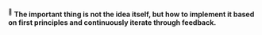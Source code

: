 <p>
  <sup>📌</sup>
  <b>The important thing is not the idea itself, but how to implement it based on first principles and continuously iterate through feedback.</b>
</p>
